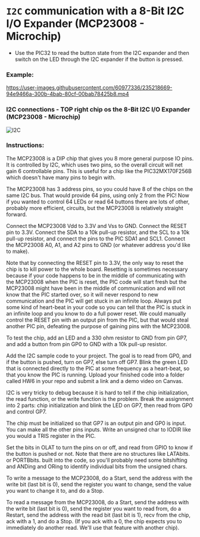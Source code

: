 # `I2C` communication with a 8-Bit I2C I/O Expander (MCP23008 - Microchip)
- Use the PIC32 to read the button state from the I2C expander and then switch on the LED through the I2C expander if the button is pressed.

### Example:

https://user-images.githubusercontent.com/60977336/235218669-94e9466a-300b-4bab-80cf-00bab78425b8.mp4

### I2C connections - TOP right chip os the 8-Bit I2C I/O Expander (MCP23008 - Microchip)

![I2C](https://user-images.githubusercontent.com/60977336/235217703-0b44316a-61d4-4432-9f07-23cd853385c5.jpeg)

### Instructions:

The MCP23008 is a DIP chip that gives you 8 more general purpose IO pins. It is controlled by I2C, which uses two pins, so the overall circuit will net gain 6 controllable pins. This is useful for a chip like the PIC32MX170F256B which doesn't have many pins to begin with.

The MCP23008 has 3 address pins, so you could have 8 of the chips on the same I2C bus. That would provide 64 pins, using only 2 from the PIC! Now if you wanted to control 64 LEDs or read 64 buttons there are lots of other, probably more efficient, circuits, but the MCP23008 is relatively straight forward.

Connect the MCP23008 Vdd to 3.3V and Vss to GND. Connect the RESET pin to 3.3V. Connect the SDA to a 10k pull-up resistor, and the SCL to a 10k pull-up resistor, and connect the pins to the PIC SDA1 and SCL1. Connect the MCP23008 A0, A1, and A2 pins to GND (or whatever address you'd like to make).

Note that by connecting the RESET pin to 3.3V, the only way to reset the chip is to kill power to the whole board. Resetting is sometimes necessary because if your code happens to be in the middle of communicating with the MCP23008 when the PIC is reset, the PIC code will start fresh but the MCP23008 might have been in the middle of communication and will not know that the PIC started over, so it will never respond to new communication and the PIC will get stuck in an infinite loop. Always put some kind of heart-beat in your code so you can tell that the PIC is stuck in an infinite loop and you know to do a full power reset. We could manually control the RESET pin with an output pin from the PIC, but that would steal another PIC pin, defeating the purpose of gaining pins with the MCP23008.

To test the chip, add an LED and a 330 ohm resistor to GND from pin GP7, and add a button from pin GP0 to GND with a 10k pull-up resistor.

Add the I2C sample code to your project. The goal is to read from GP0, and if the button is pushed, turn on GP7, else turn off GP7. Blink the green LED that is connected directly to the PIC at some frequency as a heart-beat, so that you know the PIC is running. Upload your finished code into a folder called HW6 in your repo and submit a link and a demo video on Canvas.

I2C is very tricky to debug because it is hard to tell if the chip initialization, the read function, or the write function is the problem. Break the assignment into 2 parts: chip initialization and blink the LED on GP7, then read from GP0 and control GP7.

The chip must be initialized so that GP7 is an output pin and GP0 is input. You can make all the other pins inputs. Write an unsigned char to IODIR like you would a TRIS register in the PIC.

Set the bits in OLAT to turn the pins on or off, and read from GPIO to know if the button is pushed or not. Note that there are no structures like LATAbits. or PORTBbits. built into the code, so you'll probably need some bitshifting and ANDing and ORing to identify individual bits from the unsigned chars.

To write a message to the MCP23008, do a Start, send the address with the write bit (last bit is 0), send the register you want to change, send the value you want to change it to, and do a Stop.

To read a message from the MCP23008, do a Start, send the address with the write bit (last bit is 0), send the register you want to read from, do a Restart, send the address with the read bit (last bit is 1), recv from the chip, ack with a 1, and do a Stop. (If you ack with a 0, the chip expects you to immediately do another read. We'll use that feature with another chip).
